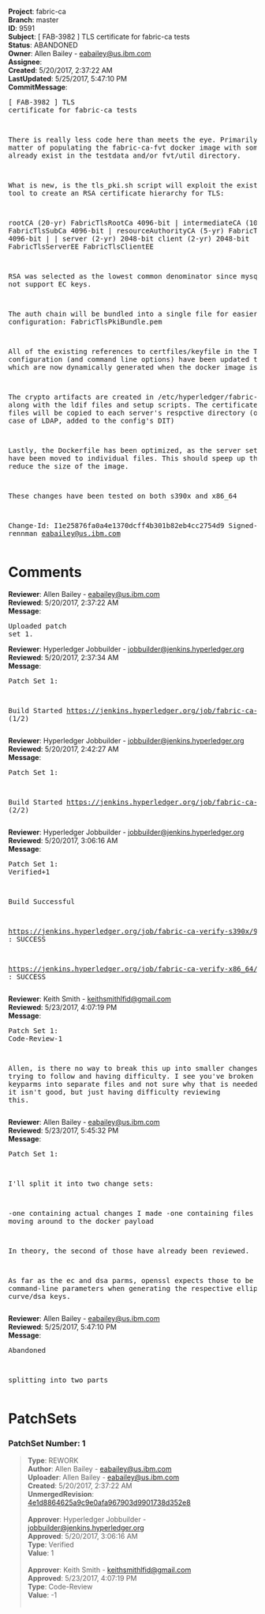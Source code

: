<strong>Project</strong>: fabric-ca<br><strong>Branch</strong>: master<br><strong>ID</strong>: 9591<br><strong>Subject</strong>: [ FAB-3982 ] TLS certificate for fabric-ca tests<br><strong>Status</strong>: ABANDONED<br><strong>Owner</strong>: Allen Bailey - eabailey@us.ibm.com<br><strong>Assignee</strong>:<br><strong>Created</strong>: 5/20/2017, 2:37:22 AM<br><strong>LastUpdated</strong>: 5/25/2017, 5:47:10 PM<br><strong>CommitMessage</strong>:<br><pre>[ FAB-3982 ] TLS certificate for fabric-ca tests

There is really less code here than meets the eye.
Primarily it is a matter of populating the fabric-ca-fvt
docker image with some tools that already exist in the
testdata and/or fvt/util directory.

What is new, is the tls_pki.sh script will exploit the
existing pki tool to create an RSA certificate hierarchy for TLS:

  rootCA (20-yr) FabricTlsRootCa 4096-bit
    |
    intermediateCA (10-yr) FabricTlsSubCa 4096-bit
      |
      resourceAuthorityCA (5-yr) FabricTlsRa 4096-bit
        |                      |
        server (2-yr) 2048-bit client (2-yr) 2048-bit
        FabricTlsServerEE      FabricTlsClientEE

RSA was selected as the lowest common denominator
since mysql does not support EC keys.

The auth chain will be bundled into a single file
for easier configuration:   FabricTlsPkiBundle.pem

All of the existing references to certfiles/keyfile in the TLS
configuration (and command line options) have been updated to use
those which are now dynamically generated when the docker image is built.

The crypto artifacts are created in /etc/hyperledger/fabric-ca/,
along with the ldif files and setup scripts. The certificate and key
files will be copied to each server's respctive directory (or in the
case of LDAP, added to the config's DIT)

Lastly, the Dockerfile has been optimized, as the server setup steps have
been moved to individual files. This should speep up the builds and
reduce the size of the image.

These changes have been tested on both s390x and x86_64

Change-Id: I1e25876fa0a4e1370dcff4b301b82eb4cc2754d9
Signed-off-by: rennman <eabailey@us.ibm.com>
</pre><h1>Comments</h1><strong>Reviewer</strong>: Allen Bailey - eabailey@us.ibm.com<br><strong>Reviewed</strong>: 5/20/2017, 2:37:22 AM<br><strong>Message</strong>: <pre>Uploaded patch set 1.</pre><strong>Reviewer</strong>: Hyperledger Jobbuilder - jobbuilder@jenkins.hyperledger.org<br><strong>Reviewed</strong>: 5/20/2017, 2:37:34 AM<br><strong>Message</strong>: <pre>Patch Set 1:

Build Started https://jenkins.hyperledger.org/job/fabric-ca-verify-s390x/938/ (1/2)</pre><strong>Reviewer</strong>: Hyperledger Jobbuilder - jobbuilder@jenkins.hyperledger.org<br><strong>Reviewed</strong>: 5/20/2017, 2:42:27 AM<br><strong>Message</strong>: <pre>Patch Set 1:

Build Started https://jenkins.hyperledger.org/job/fabric-ca-verify-x86_64/931/ (2/2)</pre><strong>Reviewer</strong>: Hyperledger Jobbuilder - jobbuilder@jenkins.hyperledger.org<br><strong>Reviewed</strong>: 5/20/2017, 3:06:16 AM<br><strong>Message</strong>: <pre>Patch Set 1: Verified+1

Build Successful 

https://jenkins.hyperledger.org/job/fabric-ca-verify-s390x/938/ : SUCCESS

https://jenkins.hyperledger.org/job/fabric-ca-verify-x86_64/931/ : SUCCESS</pre><strong>Reviewer</strong>: Keith Smith - keithsmithlfid@gmail.com<br><strong>Reviewed</strong>: 5/23/2017, 4:07:19 PM<br><strong>Message</strong>: <pre>Patch Set 1: Code-Review-1

Allen, is there no way to break this up into smaller changes?  I'm trying to follow and having difficulty.  I see you've broken up the keyparms into separate files and not sure why that is needed.  Not saying it isn't good, but just having difficulty reviewing this.</pre><strong>Reviewer</strong>: Allen Bailey - eabailey@us.ibm.com<br><strong>Reviewed</strong>: 5/23/2017, 5:45:32 PM<br><strong>Message</strong>: <pre>Patch Set 1:

I'll split it into two change sets:

-one containing actual changes I made
-one containing files I'm just moving around to the docker payload

In theory, the second of those have already been reviewed.

As far as the ec and dsa parms, openssl expects those to be passed as command-line parameters when generating the respective elliptic curve/dsa keys.</pre><strong>Reviewer</strong>: Allen Bailey - eabailey@us.ibm.com<br><strong>Reviewed</strong>: 5/25/2017, 5:47:10 PM<br><strong>Message</strong>: <pre>Abandoned

splitting into two parts</pre><h1>PatchSets</h1><h3>PatchSet Number: 1</h3><blockquote><strong>Type</strong>: REWORK<br><strong>Author</strong>: Allen Bailey - eabailey@us.ibm.com<br><strong>Uploader</strong>: Allen Bailey - eabailey@us.ibm.com<br><strong>Created</strong>: 5/20/2017, 2:37:22 AM<br><strong>UnmergedRevision</strong>: [4e1d8864625a9c9e0afa967903d9901738d352e8](https://github.com/hyperledger-gerrit-archive/fabric-ca/commit/4e1d8864625a9c9e0afa967903d9901738d352e8)<br><br><strong>Approver</strong>: Hyperledger Jobbuilder - jobbuilder@jenkins.hyperledger.org<br><strong>Approved</strong>: 5/20/2017, 3:06:16 AM<br><strong>Type</strong>: Verified<br><strong>Value</strong>: 1<br><br><strong>Approver</strong>: Keith Smith - keithsmithlfid@gmail.com<br><strong>Approved</strong>: 5/23/2017, 4:07:19 PM<br><strong>Type</strong>: Code-Review<br><strong>Value</strong>: -1<br><br></blockquote>